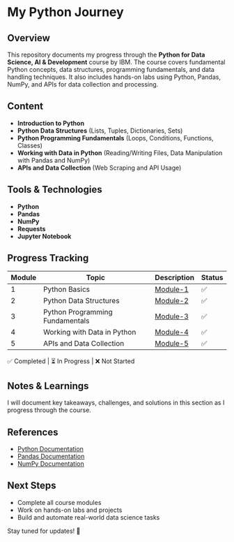 # My Python Journey

## Overview
This repository documents my progress through the **Python for Data Science, AI & Development** course by IBM. The course covers fundamental Python concepts, data structures, programming fundamentals, and data handling techniques. It also includes hands-on labs using Python, Pandas, NumPy, and APIs for data collection and processing.

## Content
- **Introduction to Python**
- **Python Data Structures** (Lists, Tuples, Dictionaries, Sets)
- **Python Programming Fundamentals** (Loops, Conditions, Functions, Classes)
- **Working with Data in Python** (Reading/Writing Files, Data Manipulation with Pandas and NumPy)
- **APIs and Data Collection** (Web Scraping and API Usage)

## Tools & Technologies
- **Python**
- **Pandas**
- **NumPy**
- **Requests**
- **Jupyter Notebook**

## Progress Tracking

| Module | Topic | Description | Status |
|--------|------------------------------|----------|---------|
| 1 | Python Basics | [Module-1](./1-python-basics/README.md) | ✅ |
| 2 | Python Data Structures | [Module-2](./2-python-data-structures/README.md) | ✅ |
| 3 | Python Programming Fundamentals | [Module-3](./3-python-fundamentals/README.md) | ✅ |
| 4 | Working with Data in Python | [Module-4](./4-python-working-with-data/README.md) | ✅ |
| 5 | APIs and Data Collection | [Module-5](./5-python-apis-data-collection/README.md) | ✅ | 

✅ Completed | ⏳ In Progress | ❌ Not Started

## Notes & Learnings
I will document key takeaways, challenges, and solutions in this section as I progress through the course.

## References
- [Python Documentation](https://docs.python.org/3/)
- [Pandas Documentation](https://pandas.pydata.org/docs/)
- [NumPy Documentation](https://numpy.org/doc/)

## Next Steps
- Complete all course modules
- Work on hands-on labs and projects
- Build and automate real-world data science tasks

Stay tuned for updates! 🚀
